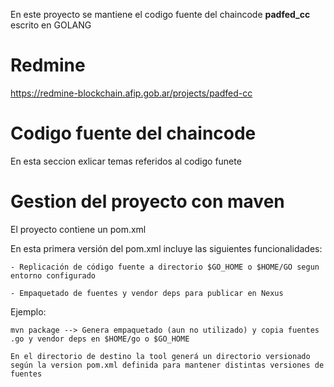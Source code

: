 En este proyecto se mantiene el codigo fuente del chaincode **padfed_cc** escrito en GOLANG

# Redmine

https://redmine-blockchain.afip.gob.ar/projects/padfed-cc

# Codigo fuente del chaincode

En esta seccion exlicar temas referidos al codigo funete

# Gestion del proyecto con maven

El proyecto contiene un pom.xml 

En esta primera versión del pom.xml incluye las siguientes funcionalidades:

    - Replicación de código fuente a directorio $GO_HOME o $HOME/GO segun entorno configurado

    - Empaquetado de fuentes y vendor deps para publicar en Nexus

Ejemplo:

    mvn package --> Genera empaquetado (aun no utilizado) y copia fuentes .go y vendor deps en $HOME/go o $GO_HOME

    En el directorio de destino la tool generá un directorio versionado según la version pom.xml definida para mantener distintas versiones de fuentes

